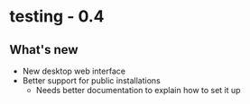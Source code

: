 # testing - 0.4
## What's new
- New desktop web interface
- Better support for public installations
  - Needs better documentation to explain how to set it up
